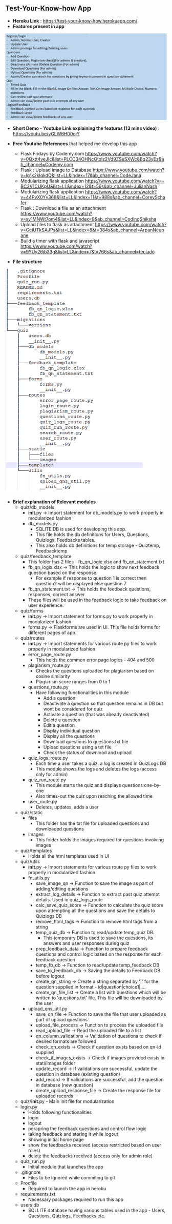 ## Test-Your-Know-how App

- **Heroku Link** : https://test-your-know-how.herokuapp.com/
- **Features present in app**

![Features](https://github.com/anilbhatt1/Quiz_Flask_App/blob/master/Test_your_know_how_features.png)
    
- **Short Demo - Youtube Link explaining the features (13 mins video)** : https://youtu.be/yGLW6H00ojY

- **Free Youtube References** that helped me develop this app

  - Flask Fridays by Codemy.com https://www.youtube.com/watch?v=0Qxtt4veJIc&list=PLCC34OHNcOtolz2Vd9ZSeSXWc8Bq23yEz&ab_channel=Codemy.com
  - Flask : Upload image to Database https://www.youtube.com/watch?v=lg1k2klqkdQ&list=LL&index=17&ab_channel=CodeJana
  - Modularizing flask application https://www.youtube.com/watch?v=-BC3V1CUKpU&list=LL&index=12&t=56s&ab_channel=JulianNash
  - Modularizing flask application https://www.youtube.com/watch?v=44PvX0Yv368&list=LL&index=11&t=988s&ab_channel=CoreySchafer
  - Flask : Download a file as an attachment https://www.youtube.com/watch?v=sy1MNWt7om4&list=LL&index=9&ab_channel=CodingShiksha
  - Upload files to flask as attachment https://www.youtube.com/watch?v=GeiUTkSAJPs&list=LL&index=8&t=384s&ab_channel=ArpanNeupane
  - Build a timer with flask and javascript https://www.youtube.com/watch?v=9YUy26jb33g&list=LL&index=7&t=766s&ab_channel=teclado

- **File structure**

![File_Struct](https://github.com/anilbhatt1/Quiz_Flask_App/blob/master/Directory_Structure.png)

- **Brief explanation of Relevant modules**
    - quiz/db_models
        - __init__.py -> Import statement for db_models.py to work properly in modularized fashion
        - db_models.py
            - SQLITE DB is used for developing this app.
            - This file holds the db definitions for Users, Questions, Quizlogs, Feedbacks tables.
            - This also holds db definitions for temp storage - Quiztemp, Feedbacktemp
    - quiz/feedback_template
        - This folder has 2 files - fb_qn_logic.xlsx and fb_qn_statement.txt
        - fb_qn_logix.xlsx -> This holds the logic to show next feedback question based on the response.
            - For example if response to question 1 is correct then question2 will be displayed else question 7
        - fb_qn_statement.txt -> This holds the feedback questions, responses, correct answer
        - These files will be used in the feedback logic to take feedback on user experience.
    - quiz/forms
        - __init__.py -> Import statement for forms.py to work properly in modularized fashion
        - forms.py -> Flaskforms are used in UI. This file holds forms for different pages of app.
    - quiz/routes
        - __init__.py -> Import statements for various route py files to work properly in modularized fashion
        - error_page_route.py 
            - This holds the common error page logics - 404 and 500
        - plagiarism_route.py
            - Checks the questions uploaded for plagiarism based on cosine similarity
            - Plagiarism score ranges from 0 to 1            
        - questions_route.py
            - Have following functionalities in this module
                - Add a question
                - Deactivate a question so that question remains in DB but wont be considered for quiz
                - Activate a question (that was already deactivated)
                - Delete a question
                - Edit a question
                - Display individual question
                - Display all the questions
                - Download questions to questions.txt file
                - Upload questions using a txt file
                - Check the status of download and upload
        - quiz_logs_route.py
            - Each time a user takes a quiz, a log is created in QuizLogs DB
            - This module shows the logs and deletes the logs (access only for admin)       
        - quiz_run_route.py
            - This module starts the quiz and displays questions one-by-one
            - Also times-out the quiz upon reaching the allowed time
        - user_route.py   
            - Deletes, updates, adds a user
    - quiz/static
        - files
            - This folder has the txt file for uploaded questions and downloaded questions
        - images
            - This folder holds the images required for questions involving images 
    - quiz/templates
        - Holds all the html templates used in UI
    - quiz/utils
        - __init__.py -> Import statements for various route py files to work properly in modularized fashion
        - fn_utils.py 
            - save_image_qn -> Function to save the image as part of adding/editing questions
            - extract_log_details -> Function to extract past quiz attempt details. Used in quiz_logs_route
            - calc_save_quiz_score -> Function to calculate the quiz score upon attempting all the questions and save the details to Quizlogs DB
            - remove_html_tags -> Function to remove html tags from a string
            - temp_quiz_db -> Function to read/update temp_quiz DB. 
                - This temporary DB is used to save the questions, its answers and user responses during quiz
            - prep_feedback_data -> Function to prepare feedback questions and control logic based on the response for each feedback question
            - temp_fb_db -> Function to read/update temp_feedback DB
            - save_to_feedback_db -> Saving the details to Feedback DB before logout
            - create_qn_string -> Create a string separated by '|' for the question supplied in format - id|question|choice1|....
            - create_qn_file_list -> Create a list with questions which will be written to 'questions.txt' file. This file will be downloaded by the user
        - upload_qns_util.py
            - save_qn_file -> Function to save the file that user uploaded as part of upload questions
            - upload_file_process -> Function to process the uploaded file
            - read_upload_file -> Read the uploaded file to a list
            - qn_column_validations -> Validation of questions to check if desired formats are followed
            - check_qn_exists -> Check if question exists based on qn-id supplied
            - check_if_images_exists -> Check if images provided exists in stati/images folder
            - update_record -> If validations are successful, update the question in database (existing question)
            - add_record -> If validations are successful, add the question in database (new question)             
            - create_upload_response_file -> Create the response file for uploaded records
    - quiz/__init__.py
            - Main init file for modularization
    - login.py
        - Holds following functionalities
        - login
        - logout
        - perapring the feedback questions and control flow logic
        - taking feedback and storing it while logout
        - Showing initial home page 
        - show the feedbacks received (access restricted based on user roles)
        - delete the feedbacks received (access only for admin role)
    - quiz_run.py
        - Initial module that launches the app
    - .gitignore
        - Files to be ignored while commiting to git
    - Procfile
        - Required to launch the app in heroku
    - requirements.txt
        - Necessary packages required to run this app
    - users.db
        - SQLLITE database having various tables used in the app -  Users, Questions, Quizlogs, Feedbacks etc.
    